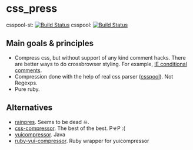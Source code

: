 # css_press

csspool-st: [![Build Status](https://secure.travis-ci.org/stereobooster/css_press.png?branch=master)](http://travis-ci.org/stereobooster/css_press)
csspool: [![Build Status](https://secure.travis-ci.org/stereobooster/css_press.png?branch=csspool)](http://travis-ci.org/stereobooster/css_press)

## Main goals & principles

 - Compress css, but without support of any kind comment hacks. There are better ways to do crossbrowser styling. For example, [IE conditional comments](http://paulirish.com/2008/conditional-stylesheets-vs-css-hacks-answer-neither/).
 - Compression done with the help of real css parser ([csspool](https://github.com/tenderlove/csspool)). Not Regexps.
 - Pure ruby.

## Alternatives

 - [rainpres](https://github.com/sprsquish/rainpress). Seems to be dead ☠.
 - [css-compressor](https://github.com/codenothing/css-compressor). The best of the best. P☣P :(
 - [yuicompressor](https://github.com/yui/yuicompressor). Java
 - [ruby-yui-compressor](https://github.com/sstephenson/ruby-yui-compressor). Ruby wrapper for yuicompressor
